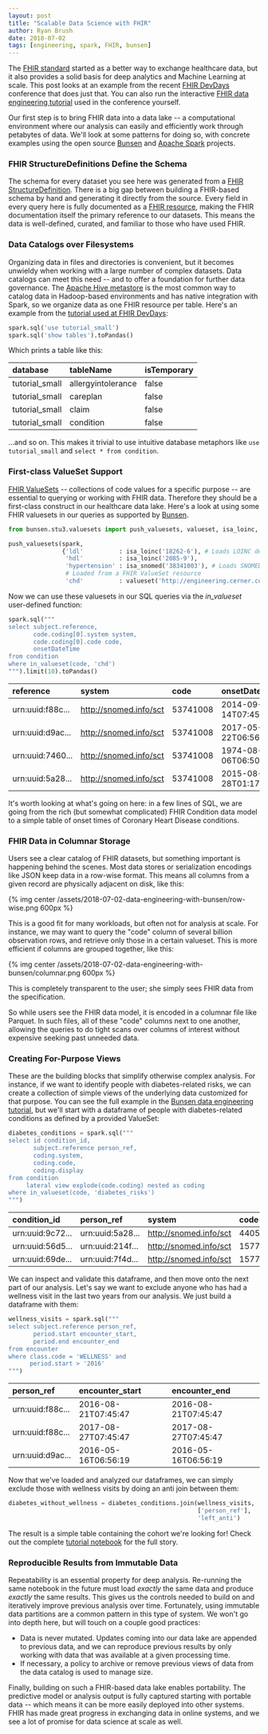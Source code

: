 ```yaml
---
layout: post
title: "Scalable Data Science with FHIR"
author: Ryan Brush
date: 2018-07-02
tags: [engineering, spark, FHIR, bunsen]
---
```


The [FHIR standard](https://www.hl7.org/fhir/overview.html) started as a better way to exchange healthcare data, but it also provides a solid basis for deep analytics and Machine Learning at scale. This post looks at an example from the recent [FHIR DevDays](https://www.fhirdevdays.com/) conference that does just that. You can also run the interactive [FHIR data engineering tutorial](https://github.com/cerner/bunsen-tutorial) used in the conference yourself.

Our first step is to bring FHIR data into a data lake -- a computational environment where our analysis can easily and efficiently work through petabytes of data. We'll look at some patterns for doing so, with concrete examples using the open source [Bunsen](http://engineering.cerner.com/bunsen) and [Apache Spark](https://spark.apache.org/) projects.

### FHIR StructureDefinitions Define the Schema
The schema for every dataset you see here was generated from a [FHIR StructureDefinition](https://www.hl7.org/fhir/stu3/structuredefinition.html). There is a big gap between building a FHIR-based schema by hand and generating it directly from the source. Every field in every query here is fully documented as a [FHIR resource](https://www.hl7.org/fhir/stu3/resourcelist.html), making the FHIR documentation itself the primary reference to our datasets. This means the data is well-defined, curated, and familiar to those who have used FHIR.

### Data Catalogs over Filesystems
Organizing data in files and directories is convenient, but it becomes unwieldy when working with a large number of complex datasets. Data catalogs can meet this need -- and to offer a foundation for further data governance. The [Apache Hive metastore](https://hive.apache.org/) is the most common way to catalog data in Hadoop-based environments and has native integration with Spark, so we organize data as one FHIR resource per table. Here's an example from the [tutorial used at FHIR DevDays](https://github.com/cerner/bunsen-tutorial/blob/fhirdevdays2018/data_engineering_tutorial.ipynb):

```python
spark.sql('use tutorial_small')
spark.sql('show tables').toPandas()
```

Which prints a table like this:

|database       |tableName          |isTemporary |
|:--------------|:------------------|:-----------|
|tutorial_small |allergyintolerance |false
|tutorial_small |careplan           |false
|tutorial_small |claim              |false
|tutorial_small |condition          |false

...and so on. This makes it trivial to use intuitive database metaphors like ```use tutorial_small``` and ```select * from condition```.

### First-class ValueSet Support
[FHIR ValueSets](https://www.hl7.org/fhir/stu3/valueset.html) -- collections of code values for a specific purpose -- are essential to querying or working with FHIR data. Therefore they should be a first-class construct in our healthcare data lake. Here's a look at using some FHIR valuesets in our queries as supported by [Bunsen](https://engineering.cerner.com/bunsen/0.4.0/).

```python
from bunsen.stu3.valuesets import push_valuesets, valueset, isa_loinc, isa_snomed

push_valuesets(spark,
               {'ldl'          : isa_loinc('18262-6'), # Loads LOINC descendants         
                'hdl'          : isa_loinc('2085-9'),
                'hypertension' : isa_snomed('38341003'), # Loads SNOMED descendants
                # Loaded from a FHIR ValueSet resource
                'chd'          : valueset('http://engineering.cerner.com/bunsen/example/chd', '201806001')});
```

Now we can use these valuesets in our SQL queries via the *in_valueset* user-defined function:

```python
spark.sql("""
select subject.reference,
       code.coding[0].system system,
       code.coding[0].code code,
       onsetDateTime
from condition
where in_valueset(code, 'chd')
""").limit(10).toPandas()
```

|reference        |system                 |code     |onsetDateTime      |
|:----------------|:----------------------|:--------|:------------------|
|urn:uuid:f88c... |http://snomed.info/sct |53741008 |2014-09-14T07:45:47
|urn:uuid:d9ac... |http://snomed.info/sct |53741008 |2017-05-22T06:56:19
|urn:uuid:7460... |http://snomed.info/sct |53741008 |1974-08-06T06:50:32
|urn:uuid:5a28... |http://snomed.info/sct |53741008 |2015-08-28T01:17:20


It's worth looking at what's going on here: in a few lines of SQL, we are going from the rich (but somewhat complicated) FHIR Condition data model to a simple table of onset times of Coronary Heart Disease conditions.

### FHIR Data in Columnar Storage
Users see a clear catalog of FHIR datasets, but something important is happening behind the scenes. Most data stores or serialization encodings like JSON keep data in a row-wise format. This means all columns from a given record are physically adjacent on disk, like this:

 {% img center /assets/2018-07-02-data-engineering-with-bunsen/row-wise.png 600px %}

This is a good fit for many workloads, but often not for analysis at scale. For instance, we may want to query the "code" column of several billion observation rows, and retrieve only those in a certain valueset. This is more efficient if columns are grouped together, like this:

{% img center /assets/2018-07-02-data-engineering-with-bunsen/columnar.png 600px %}

This is completely transparent to the user; she simply sees FHIR data from the specification.

So while users see the FHIR data model, it is encoded in a columnar file like Parquet. In such files, all of these "code" columns next to one another, allowing the queries to do tight scans over columns of interest without expensive seeking past unneeded data.

### Creating For-Purpose Views
These are the building blocks that simplify otherwise complex analysis. For instance, if we want to identify people with diabetes-related risks, we can create a collection of simple views of the underlying data customized for that purpose. You can see the full example in the [Bunsen data engineering tutorial](https://github.com/cerner/bunsen-tutorial/blob/fhirdevdays2018/data_engineering_tutorial.ipynb), but we'll start with a dataframe of people with diabetes-related conditions as defined by a provided ValueSet:

```python
diabetes_conditions = spark.sql("""
select id condition_id,
       subject.reference person_ref,
       coding.system,
       coding.code,
       coding.display
from condition
     lateral view explode(code.coding) nested as coding
where in_valueset(code, 'diabetes_risks')
""")
```

|condition_id     |person_ref       |system                 |code     |display    |
|:----------------|:----------------|:----------------------|:--------|:----------|
|urn:uuid:9c72... |urn:uuid:5a28... |http://snomed.info/sct |44054006 |Diabetes
|urn:uuid:56d5... |urn:uuid:214f... |http://snomed.info/sct |15777000 |Prediabetes
|urn:uuid:69de... |urn:uuid:7f4d... |http://snomed.info/sct |15777000 |Prediabetes


We can inspect and validate this dataframe, and then move onto the next part of our analysis. Let's say we want to exclude anyone who has had a wellness visit in the last two years from our analysis. We just build a dataframe with them:

```python
wellness_visits = spark.sql("""
select subject.reference person_ref,
       period.start encounter_start,
       period.end encounter_end
from encounter
where class.code = 'WELLNESS' and
      period.start > '2016'
""")
```

|person_ref       |encounter_start     |encounter_end      |
|:----------------|:-------------------|:------------------|
|urn:uuid:f88c... |2016-08-21T07:45:47 |2016-08-21T07:45:47
|urn:uuid:f88c... |2017-08-27T07:45:47 |2017-08-27T07:45:47
|urn:uuid:d9ac... |2016-05-16T06:56:19 |2016-05-16T06:56:19


Now that we've loaded and analyzed our dataframes, we can simply exclude those with wellness visits by doing an anti join between them:

```python
diabetes_without_wellness = diabetes_conditions.join(wellness_visits,
                                                     ['person_ref'],
                                                     'left_anti')
```

The result is a simple table containing the cohort we're looking for! Check out the complete [tutorial notebook](https://github.com/cerner/bunsen-tutorial/blob/fhirdevdays2018/data_engineering_tutorial.ipynb) for the full story.

### Reproducible Results from Immutable Data
Repeatability is an essential property for deep analysis. Re-running the same notebook in the future must load *exactly* the same data and produce *exactly* the same results. This gives us the controls needed to build on and iteratively improve previous analysis over time. Fortunately, using immutable data partitions are a common pattern in this type of system. We won't go into depth here, but will touch on a couple good practices:

* Data is never mutated. Updates coming into our data lake are appended to previous data, and we can reproduce previous results by only working with data that was available at a given processing time.
* If necessary, a policy to archive or remove previous views of data from the data catalog is used to manage size.

Finally, building on such a FHIR-based data lake enables portability. The predictive model or analysis output is fully captured starting with portable data -- which means it can be more easily deployed into other systems. FHIR has made great progress in exchanging data in online systems, and we see a lot of promise for data science at scale as well.
